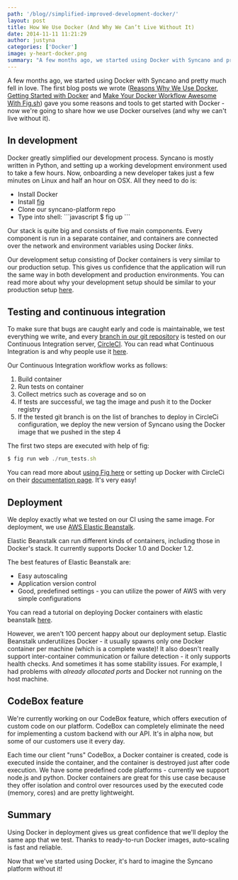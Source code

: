 ```yaml
---
path: '/blog//simplified-improved-development-docker/'
layout: post
title: How We Use Docker (And Why We Can’t Live Without It)
date: 2014-11-11 11:21:29
author: justyna
categories: ['Docker']
image: y-heart-docker.png
summary: "A few months ago, we started using Docker with Syncano and pretty much fell in love. The first blog posts we wrote (Reasons Why We Use Docker, Getting Started with Docker and Make Your Docker Workflow Awesome With Fig.sh) gave you some reasons and tools to get started with Docker – now we’re going to share how we use Docker ourselves (and why we can’t live without it)."
---
```

<p>A few months ago, we started using Docker with Syncano and pretty much fell in love. The first blog posts we wrote (<a href="http://www.syncano.com/reasons-use-docker/">Reasons Why We Use Docker</a>, <a href="http://www.syncano.com/getting-started-docker/">Getting Started with Docker</a> and <a href="http://www.syncano.com/docker-workflow-fig-sh/">Make Your Docker Workflow Awesome With Fig.sh</a>) gave you some reasons and tools to get started with Docker - now we're going to share how we use Docker ourselves (and why we can't live without it).</p><!--more-->
<h2>In development</h2>

<p>Docker greatly simplified our development process. Syncano is mostly written in Python, and setting up a working development environment used to take a few hours. Now, onboarding a new developer takes just a few minutes on Linux and half an hour on OSX. All they need to do is:</p>

<ul>
<li>Install Docker</li>
<li>Install <a href="http://fig.sh">fig</a></li>
<li>Clone our syncano-platform repo</li>
<li>Type into shell:
```javascript
$ fig up
```</li>
</ul>

<p>Our stack is quite big and consists of five main components. Every component is run in a separate container, and containers are connected over the network and environment variables using Docker <em>links</em>.</p>

<p>Our development setup consisting of Docker containers is very similar to our production setup. This  gives us confidence that the application will run the same way in both development and production environments. You can read more about why your development setup should be similar to your production setup <a href="http://programmers.stackexchange.com/questions/162715/arguments-for-development-environment-being-the-same-as-production">here</a>.</p>

<h2>Testing and continuous integration</h2>

<p>To make sure that bugs are caught early and code is maintainable, we test everything we write, and every <a href="http://git-scm.com/book/en/v1/Git-Branching-What-a-Branch-Is">branch in our git repository</a> is tested on our Continuous Integration server, <a href="https://circleci.com/">CircleCI</a>. You can read what Continuous Integration is and why people use it <a href="http://www.thoughtworks.com/continuous-integration">here</a>.</p>

<p>Our Continuous Integration workflow works as follows:</p>

<ol>
<li>Build container</li>
<li>Run tests on container</li>
<li>Collect metrics such as coverage and so on</li>
<li>If tests are successful, we tag the image and push it to the Docker registry</li>
<li>If the tested git branch is on the list of branches to deploy in CircleCi configuration, we deploy the new version of Syncano using the Docker image that we pushed in the step 4</li>
</ol>

<p>The first two steps are executed with help of fig:</p>

```javascript
$ fig run web ./run_tests.sh
```

<p>You can read more about <a href="link">using Fig here</a> or setting up Docker with CircleCi on their <a href="https://circleci.com/docs/docker">documentation page</a>. It's very easy!</p>

<h2>Deployment</h2>

<p>We deploy exactly what we tested on our CI using the same image. For deployment, we use <a href="http://aws.amazon.com/elasticbeanstalk/">AWS Elastic Beanstalk</a>.</p>

<p>Elastic Beanstalk can run different kinds of containers, including those in Docker's stack. It currently supports Docker 1.0 and Docker 1.2.</p>

<p>The best features of Elastic Beanstalk are:</p>

<ul>
<li>Easy autoscaling</li>
<li>Application version control</li>
<li>Good, predefined settings - you can utilize the power of AWS with very simple configurations</li>
</ul>

<p>You can read a tutorial on deploying Docker containers with elastic beanstalk <a href="http://blog.flux7.com/blogs/docker/10-steps-deploying-docker-containers-on-elastic-beanstalk">here</a>.</p>

<p>However, we aren't 100 percent happy about our deployment setup. Elastic Beanstalk underutilizes Docker - it usually spawns only one Docker container per machine (which is a complete waste)! It also doesn't really support inter-container communication or failure detection - it only supports health checks. And sometimes it has some stability issues. For example, I had problems with <em>already allocated ports</em> and Docker not running on the host machine.</p>

<h2>CodeBox feature</h2>

<p>We're currently working on our CodeBox feature, which offers execution of custom code on our platform. CodeBox can completely eliminate the need for implementing a custom backend with our API. It's in alpha now, but some of our customers use it every day.</p>

<p>Each time our client "runs" CodeBox, a Docker container is created, code is executed inside the container, and the container is destroyed just after code execution. We have some predefined code platforms - currently we  support node.js and python. Docker containers are great for this use case because they offer isolation and control over resources used by the executed code (memory, cores) and are pretty lightweight.</p>

<h2>Summary</h2>

<p>Using Docker in deployment gives us great confidence that we'll deploy the same app that we test. Thanks to ready-to-run Docker images, auto-scaling is fast and reliable.</p>

<p>Now that we've started using Docker, it's hard to imagine the Syncano platform without it!</p>